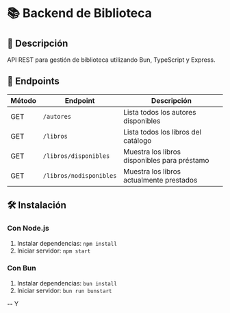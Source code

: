 # 📚 Backend de Biblioteca

## 📄 Descripción

API REST para gestión de biblioteca utilizando Bun, TypeScript y Express.

## 🚀 Endpoints

| Método | Endpoint | Descripción |
|--------|----------|-------------|
| GET | `/autores` | Lista todos los autores disponibles |
| GET | `/libros` | Lista todos los libros del catálogo |
| GET | `/libros/disponibles` | Muestra los libros disponibles para préstamo |
| GET | `/libros/nodisponibles` | Muestra los libros actualmente prestados |

## 🛠️ Instalación

### Con Node.js

1. Instalar dependencias: `npm install`
2. Iniciar servidor: `npm start`

### Con Bun

1. Instalar dependencias: `bun install`
2. Iniciar servidor: `bun run bunstart`

-- Y
